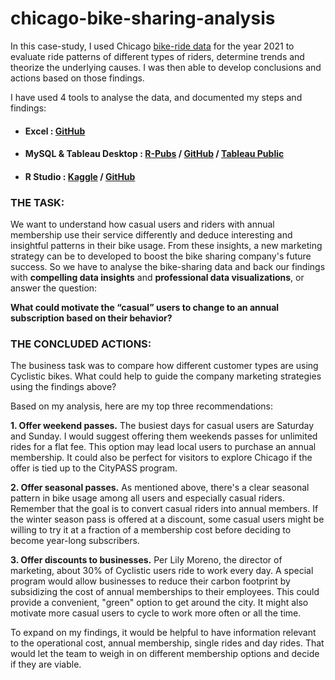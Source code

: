 # chicago-bike-sharing-analysis

In this case-study, I used Chicago [bike-ride data](https://divvy-tripdata.s3.amazonaws.com/index.html) for the year 2021 to evaluate ride patterns of different types of riders, determine trends and theorize the underlying causes. I was then able to develop conclusions and actions based on those findings.

I have used 4 tools to analyse the data, and documented my steps and findings:

- #### **Excel :**  [GitHub](https://github.com/av-neesh/chicago-bikerides-analysis/tree/main/Excel-analysis)
- #### **MySQL & Tableau Desktop :**  [R-Pubs](https://rpubs.com/Avneesh/928547) / [GitHub](https://github.com/av-neesh/chicago-bikes-analysis/tree/main/SQL%2BTableau-analysis) / [Tableau Public](https://public.tableau.com/app/profile/avneesh.)
- #### **R Studio :**  [Kaggle](https://www.kaggle.com/code/avneeshsingh19/chicago-bikeshare-analysis) / [GitHub](https://github.com/av-neesh/chicago-bikes-analysis/tree/main/R-analysis)

### **THE TASK:**

We want to understand how casual users and riders with annual membership use their service differently and deduce interesting and insightful patterns in their bike usage. From these insights, a new marketing strategy can be to developed to boost the bike sharing company's future success.
So we have to analyse the bike-sharing data and back our findings with **compelling data insights** and **professional data visualizations**, or answer the question:

**What could motivate the “casual” users to change to an annual subscription based on their behavior?**

### **THE CONCLUDED ACTIONS:**

The business task was to compare how different customer types are using Cyclistic bikes. What could help to guide the company marketing strategies using the findings above?

Based on my analysis, here are my top three recommendations:

**1. Offer weekend passes.**
The busiest days for casual users are Saturday and Sunday. I would suggest offering them weekends passes for unlimited rides for a flat fee. This option may lead local users to purchase an annual membership. It could also be perfect for visitors to explore Chicago if the offer is tied up to the CityPASS program.

**2. Offer seasonal passes.**
As mentioned above, there's a clear seasonal pattern in bike usage among all users and especially casual riders. Remember that the goal is to convert casual riders into annual members. If the winter season pass is offered at a discount, some casual users might be willing to try it at a fraction of a membership cost before deciding to become year-long subscribers.

**3. Offer discounts to businesses.**
Per Lily Moreno, the director of marketing, about 30% of Cyclistic users ride to work every day. A special program would allow businesses to reduce their carbon footprint by subsidizing the cost of annual memberships to their employees. This could provide a convenient, "green" option to get around the city. It might also motivate more casual users to cycle to work more often or all the time.

To expand on my findings, it would be helpful to have information relevant to the operational cost, annual membership, single rides and day rides. That would let the team to weigh in on different membership options and decide if they are viable.
